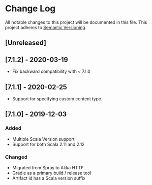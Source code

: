 # Change Log
All notable changes to this project will be documented in this file.
This project adheres to [Semantic Versioning](http://semver.org/).

## [Unreleased]

## [7.1.2] - 2020-03-19

- Fix backward compatibility with < 7.1.0

## [7.1.1] - 2020-02-25

- Support for specifying custom content type.

## [7.1.0] - 2019-12-03

### Added
- Multiple Scala Version support
- Support for both Scala 2.11 and 2.12

### Changed
- Migrated from Spray to Akka HTTP
- Gradle as a primary build / release tool
- Artifact id has a Scala version suffix
